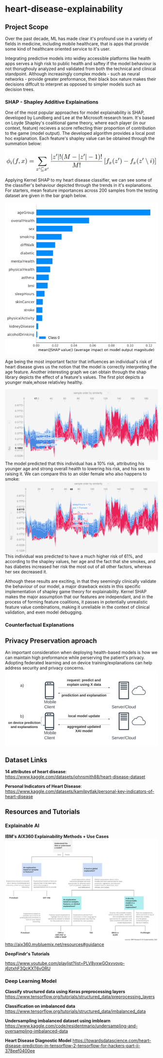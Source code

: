 # heart-disease-explainability #

## Project Scope ##
Over the past decade, ML has made clear it's profound use in a variety of fields in medicine, including mobile healthcare, that is apps that provide some kind of healthcare oriented service to it's user. 

Integrating predictive models into widley accessible platforms like health apps serves a high risk to public health and saftey if the model behaviour is not thorughouly analyzed and validated from both the technical and clinical standpoint. Although increasingly complex models - such as neural networks - provide greater preformance, their black box nature makes their decisions diffcult to interpret as opposed to simpler models such as decision trees. 

### SHAP - Shapley Additive Explainations ###
One of the most popular approaches for model explainability is SHAP, developed by Lundberg and Lee at the Microsoft research team. It's based on Loyde Shapley's coalitional game theory, where each player (in our context, feature) recieves a score reflecting thier proportion of contribution to the game (model output). The developed algorithm provides a local post hoc explanation. Each feature's shapley value can be obtained through the summation below:

![alt text](https://github.com/rawanmahdi/explainable-ai-heart/blob/main/img/shap-formula.png?raw=true)

Applying Kernel SHAP to my heart disease classifier, we can see some of the classifier's behaviour depicted through the trends in it's explanations. For starters, mean feature importances across 200 samples from the testing dataset are given in the bar graph below. 

![alt text](https://github.com/rawanmahdi/explainable-ai-heart/blob/main/img/shap-plots/indicators-plots/200-sample-bar.png?raw=true)

Age being the most important factor that influences an individual's risk of heart disease gives us the notion that the model is correctly interpreting the age feature. Another interesting graph we can obtain through the shap library depicts the effect of a feature's values. The first plot depicts a younger male,whose relativley healthy. 

![alt text](https://github.com/rawanmahdi/explainable-ai-heart/blob/main/img/shap-plots/indicators-plots/200-sample-similarity-younger-healthy-male.png?raw=true)
The model predicted that this individual has a 10% risk, attributing his younger age and strong overall health to lowering his risk, and his sex to raising it. We can compare this to an older female who also happens to smoke:
![alt text](https://github.com/rawanmahdi/explainable-ai-heart/blob/main/img/shap-plots/indicators-plots/200-sample-similarity-older-smoking-female.png?raw=true)
This individual was predicted to have a much higher risk of 61%, and according to the shapley values, her age and the fact that she smokes, and has diabetes increased her risk the most out of all other factors, whereas her sex decreased it. 

Although these results are exciting, in that they seemingly clinically validate the behaviour of our model, a major drawback exists in this specific implementation of shapley game theory for explainability. Kernel SHAP makes the major assumption that our features are independant, and in the process of forming feature coalitions, it passes in potentially unrealistic feature value combinations, making it unreliable in the context of clinical validation, and even model debugging. 

### Counterfactual Explanations ###

## Privacy Preservation aproach ##
An important consideration when deploying health-based models is how we can maintain high preformance while perserving the patient's privacy. Adopting federated learning and on device training/explanations can help address security and privacy concerns. 
![alt text](https://github.com/rawanmahdi/explainable-ai-heart/blob/main/img/serving-vs-local.png?raw=true)

## Dataset Links ##
**14 attributes of heart disease**: https://www.kaggle.com/datasets/johnsmith88/heart-disease-dataset 

**Personal Indicators of Heart Disease**: https://www.kaggle.com/datasets/kamilpytlak/personal-key-indicators-of-heart-disease 

## Resources and Tutorials ##
### **Explainable AI** ###
**IBM's AIX360 Explainability Methods + Use Cases**
![alt text](https://github.com/rawanmahdi/explainable-ai-heart/blob/main/img/methods-choice.gif?raw=true)
http://aix360.mybluemix.net/resources#guidance 

**DeepFindr's Tutorials**

https://www.youtube.com/playlist?list=PLV8yxwGOxvvovp-j6ztxhF3QcKXT6vORU
### **Deep Learning Model** ###
**Classify structured data using Keras preprocessing layers**
 https://www.tensorflow.org/tutorials/structured_data/preprocessing_layers

**Classification on imbalanced data**
 https://www.tensorflow.org/tutorials/structured_data/imbalanced_data

**Undersampling imbalanced dataset using imblearn**
https://www.kaggle.com/code/residentmario/undersampling-and-oversampling-imbalanced-data 

 **Heart Disease Diagnostic Model**
 https://towardsdatascience.com/heart-disease-prediction-in-tensorflow-2-tensorflow-for-hackers-part-ii-378eef0400ee 
